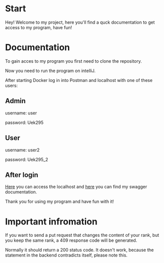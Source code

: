 # Start

Hey! Welcome to my project, here you'll find a quck documentation to get access to my program, have fun!

# Documentation

To gain acces to my program you first need to clone the repository.

Now you need to run the program on intelliJ.

After starting Docker log in into Postman and localhost with one of these users:

## Admin

username: user

password: Uek295



## User

username: user2

password: Uek295_2


## After login

[Here](http://localhost:8080/rank/all)  you can access the localhost and [here](http://localhost:8080/swagger-ui/index.html#/rank-controller/) you can find my swagger documentation.

Thank you for using my program and have fun with it!

# Important infromation

If you want to send a put request that changes the content of your rank, but you keep the same rank, a 409 response code will be generated. 

Normally it should return a 200 status code. It doesn't work, because the statement in the backend contradicts itself, please note this.

